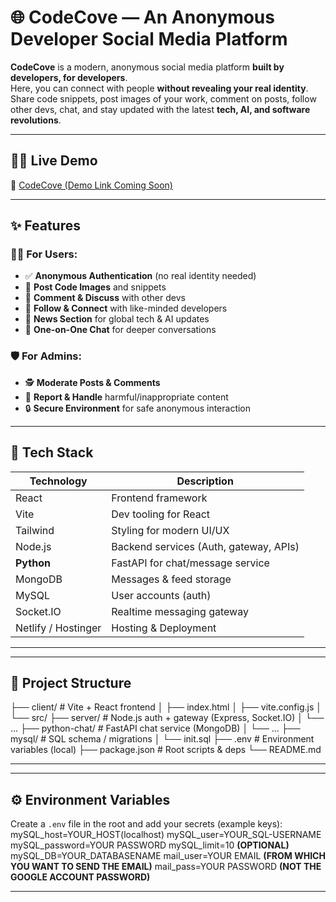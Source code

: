 # 🌐 CodeCove — An Anonymous Developer Social Media Platform

**CodeCove** is a modern, anonymous social media platform **built by developers, for developers**.  
Here, you can connect with people **without revealing your real identity**. Share code snippets, post images of your work, comment on posts, follow other devs, chat, and stay updated with the latest **tech, AI, and software revolutions**.

---

## 🧑‍💻 Live Demo

🔗 [CodeCove (Demo Link Coming Soon)](#)

---

## ✨ Features

### 👩‍💻 For Users:
- ✅ **Anonymous Authentication** (no real identity needed)  
- 📸 **Post Code Images** and snippets  
- 💬 **Comment & Discuss** with other devs  
- 👥 **Follow & Connect** with like-minded developers  
- 📰 **News Section** for global tech & AI updates  
- 📨 **One-on-One Chat** for deeper conversations  

### 🛡️ For Admins:
- 🕵️ **Moderate Posts & Comments**  
- 🚫 **Report & Handle** harmful/inappropriate content  
- 🔒 **Secure Environment** for safe anonymous interaction  

---

## 🔧 Tech Stack

| Technology           | Description                              |
|----------------------|------------------------------------------|
| React                | Frontend framework                       |
| Vite                 | Dev tooling for React                    |
| Tailwind             | Styling for modern UI/UX                 |
| Node.js              | Backend services (Auth, gateway, APIs)   |
| **Python**           | FastAPI for chat/message service         |
| MongoDB              | Messages & feed storage                  |
| MySQL                | User accounts (auth)                     |
| Socket.IO            | Realtime messaging gateway               |
| Netlify / Hostinger  | Hosting & Deployment                     |

---

---
## 📂 Project Structure

├── client/ # Vite + React frontend
│ ├── index.html
│ ├── vite.config.js
│ └── src/
├── server/ # Node.js auth + gateway (Express, Socket.IO)
│ └── ...
├── python-chat/ # FastAPI chat service (MongoDB)
│ └── ...
├── mysql/ # SQL schema / migrations
│ └── init.sql
├── .env # Environment variables (local)
├── package.json # Root scripts & deps
└── README.md

---

---
## ⚙️ Environment Variables

Create a `.env` file in the root and add your secrets (example keys):
 mySQL_host=YOUR_HOST(localhost)
 mySQL_user=YOUR_SQL-USERNAME
 mySQL_password=YOUR PASSWORD
 mySQL_limit=10 **(OPTIONAL)**
 mySQL_DB=YOUR_DATABASENAME
 mail_user=YOUR EMAIL **(FROM WHICH YOU WANT TO SEND THE EMAIL)**
 mail_pass=YOUR PASSWORD **(NOT THE GOOGLE ACCOUNT PASSWORD)**

 ---